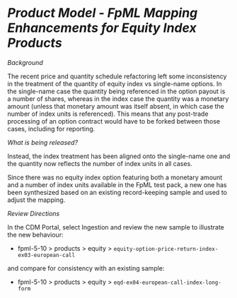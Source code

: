 # *Product Model - FpML Mapping Enhancements for Equity Index Products*

_Background_

The recent price and quantity schedule refactoring left some inconsistency in the treatment of the quantity of equity index vs single-name options. In the single-name case the quantity being referenced in the option payout is a number of shares, whereas in the index case the quantity was a monetary amount (unless that monetary amount was itself absent, in which case the number of index units is referenced). This means that any post-trade processing of an option contract would have to be forked between those cases, including for reporting.

_What is being released?_

Instead, the index treatment has been aligned onto the single-name one and the quantity now reflects the number of index units in all cases.

Since there was no equity index option featuring both a monetary amount and a number of index units available in the FpML test pack, a new one has been synthesized based on an existing record-keeping sample and used to adjust the mapping.

_Review Directions_

In the CDM Portal, select Ingestion and review the new sample to illustrate the new behaviour:

- fpml-5-10 > products > equity > `equity-option-price-return-index-ex03-european-call`

and compare for consistency with an existing sample:

- fpml-5-10 > products > equity > `eqd-ex04-european-call-index-long-form`
